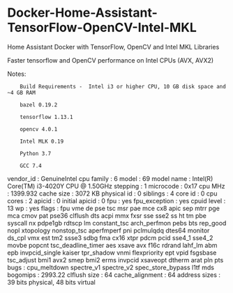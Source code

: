 # Docker-Home-Assistant-TensorFlow-OpenCV-Intel-MKL
Home Assistant Docker with TensorFlow, OpenCV and Intel MKL Libraries


Faster tensorflow and OpenCV performance on Intel CPUs (AVX, AVX2)

Notes:

		Build Requirements -  Intel i3 or higher CPU, 10 GB disk space and ~4 GB RAM
		
		bazel 0.19.2
		
		tensorflow 1.13.1
		
		opencv 4.0.1
		
		Intel MLK 0.19
		
		Python 3.7
		
		GCC 7.4




vendor_id       : GenuineIntel
cpu family      : 6
model           : 69
model name      : Intel(R) Core(TM) i3-4020Y CPU @ 1.50GHz
stepping        : 1
microcode       : 0x17
cpu MHz         : 1399.932
cache size      : 3072 KB
physical id     : 0
siblings        : 4
core id         : 0
cpu cores       : 2
apicid          : 0
initial apicid  : 0
fpu             : yes
fpu_exception   : yes
cpuid level     : 13
wp              : yes
flags           : fpu vme de pse tsc msr pae mce cx8 apic sep mtrr pge mca cmov pat pse36 clflush dts acpi mmx fxsr sse sse2 ss ht tm pbe syscall nx pdpe1gb rdtscp lm constant_tsc arch_perfmon pebs bts rep_good nopl xtopology nonstop_tsc aperfmperf pni pclmulqdq dtes64 monitor ds_cpl vmx est tm2 ssse3 sdbg fma cx16 xtpr pdcm pcid sse4_1 sse4_2 movbe popcnt tsc_deadline_timer aes xsave avx f16c rdrand lahf_lm abm epb invpcid_single kaiser tpr_shadow vnmi flexpriority ept vpid fsgsbase tsc_adjust bmi1 avx2 smep bmi2 erms invpcid xsaveopt dtherm arat pln pts
bugs            : cpu_meltdown spectre_v1 spectre_v2 spec_store_bypass l1tf mds
bogomips        : 2993.22
clflush size    : 64
cache_alignment : 64
address sizes   : 39 bits physical, 48 bits virtual
